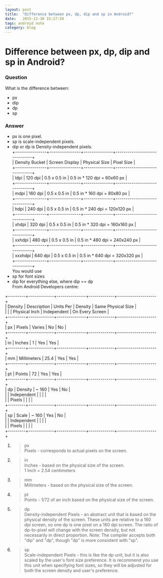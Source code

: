 ```yaml
---
layout: post
title:  "Difference between px, dp, dip and sp in Android?"
date:   2015-12-30 15:27:50
tags: android note
category: blog
---
```


# Difference between px, dp, dip and sp in Android?

### Question
What is the difference between:

- px  
- dip 
- dp  
- sp  

### Answer

- px is one pixel.  
- sp is scale-independent pixels.  
- dip or dp is Density-independent pixels.  
+----------------+----------------+---------------+-------------------------------+  
| Density Bucket | Screen Display | Physical Size | Pixel Size                    |   
+----------------+----------------+---------------+-------------------------------+  
| ldpi           | 120 dpi        | 0.5 x 0.5 in  | 0.5 in * 120 dpi = 60x60 px   |   
+----------------+----------------+---------------+-------------------------------+  
| mdpi           | 160 dpi        | 0.5 x 0.5 in  | 0.5 in * 160 dpi = 80x80 px   |   
+----------------+----------------+---------------+-------------------------------+  
| hdpi           | 240 dpi        | 0.5 x 0.5 in  | 0.5 in * 240 dpi = 120x120 px |   
+----------------+----------------+---------------+-------------------------------+  
| xhdpi          | 320 dpi        | 0.5 x 0.5 in  | 0.5 in * 320 dpi = 160x160 px |   
+----------------+----------------+---------------+-------------------------------+  
| xxhdpi         | 480 dpi        | 0.5 x 0.5 in  | 0.5 in * 480 dpi = 240x240 px |   
+----------------+----------------+---------------+-------------------------------+  
| xxxhdpi        | 640 dpi        | 0.5 x 0.5 in  | 0.5 in * 640 dpi = 320x320 px |   
+----------------+----------------+---------------+-------------------------------+  
You would use  
- sp for font sizes  
- dip for everything else, where dip == dp  
From Android Developers centre:  
  
+---------+-------------+---------------+-------------+--------------------+  
| Density | Description | Units Per     | Density     | Same Physical Size |   
|         |             | Physical Inch | Independent | On Every Screen    |   
+---------+-------------+---------------+-------------+--------------------+  
| px      | Pixels      | Varies        | No          | No                 |   
+---------+-------------+---------------+-------------+--------------------+  
| in      | Inches      | 1             | Yes         | Yes                |   
+---------+-------------+---------------+-------------+--------------------+  
| mm      | Millimeters | 25.4          | Yes         | Yes                |   
+---------+-------------+---------------+-------------+--------------------+  
| pt      | Points      | 72            | Yes         | Yes                |   
+---------+-------------+---------------+-------------+--------------------+  
| dp      | Density     | ~ 160         | Yes         | No                 |   
|         | Independent |               |             |                    |   
|         | Pixels      |               |             |                    |   
+---------+-------------+---------------+-------------+--------------------+  
| sp      | Scale       | ~ 160         | Yes         | No                 |   
|         | Independent |               |             |                    |   
|         | Pixels      |               |             |                    |   
+---------+-------------+---------------+-------------+--------------------+  
1. > px  
Pixels - corresponds to actual pixels on the screen.  
2. > in  
Inches - based on the physical size of the screen.  
1 Inch = 2.54 centimeters
3. > mm  
Millimeters - based on the physical size of the screen.  
4. > pt  
Points - 1/72 of an inch based on the physical size of the screen.  
5. > dp  
Density-independent Pixels - an abstract unit that is based on the physical density of the screen. These units are relative to a 160 dpi screen, so one dp is one pixel on a 160 dpi screen. The ratio of dp-to-pixel will change with the screen density, but not necessarily in direct proportion. Note: The compiler accepts both "dip" and "dp", though "dp" is more consistent with "sp".  
6. > sp  
Scale-independent Pixels - this is like the dp unit, but it is also scaled by the user's font size preference. It is recommend you use this unit when specifying font sizes, so they will be adjusted for both the screen density and user's preference.  